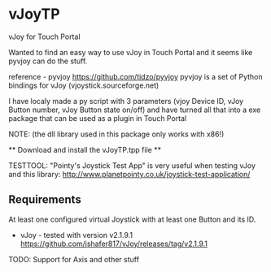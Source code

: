 # vJoyTP
vJoy for Touch Portal

Wanted to find an easy way to use vJoy in Touch Portal and it seems like pyvjoy can do the stuff. 

reference - pyvjoy https://github.com/tidzo/pyvjoy
pyvjoy is a set of Python bindings for vJoy (vjoystick.sourceforge.net)  

I have localy made a py script with 3 parameters (vjoy Device ID, vJoy Button number, vJoy Button state on/off) and have turned all that into a exe package that can be used as a plugin in Touch Portal

NOTE:
(the dll library used in this package only works with x86!)

** Download and install the vJoyTP.tpp file ** 

TESTTOOL:
"Pointy's Joystick Test App" is very useful when testing vJoy and this library: http://www.planetpointy.co.uk/joystick-test-application/

## Requirements

At least one configured virtual Joystick with at least one Button and its ID.

- vJoy - tested with version v2.1.9.1  
https://github.com/jshafer817/vJoy/releases/tag/v2.1.9.1

TODO:
Support for Axis
and other stuff
